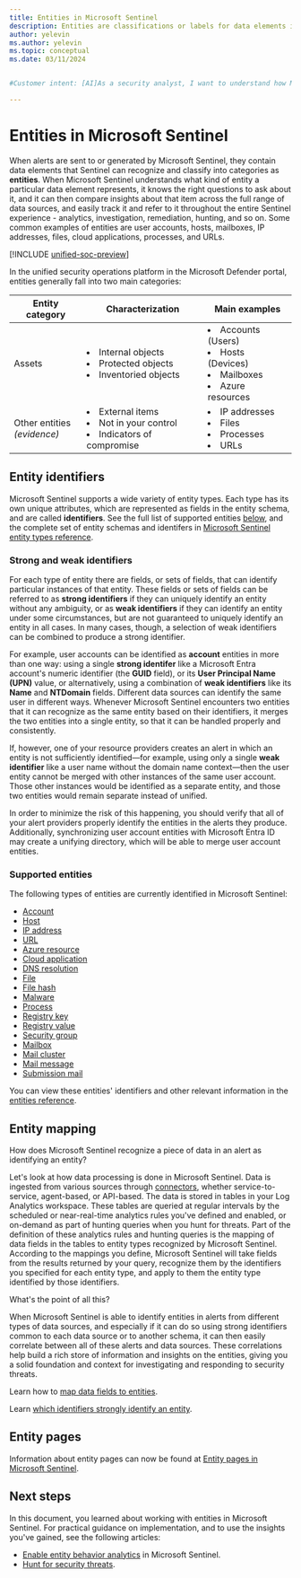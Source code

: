```yaml
---
title: Entities in Microsoft Sentinel
description: Entities are classifications or labels for data elements in your Microsoft Sentinel alerts. Microsoft Sentinel uses entities to recognize data elements as a particular entity type, correlate data across alerts, analyze it to glean particular insights, and provide a rich foundation and context for investigating and remediating security threats.
author: yelevin
ms.author: yelevin
ms.topic: conceptual
ms.date: 03/11/2024


#Customer intent: [AI]As a security analyst, I want to understand how Microsoft Sentinel identifies and manages entities so that I can effectively correlate alerts and investigate security threats.

---
```


# Entities in Microsoft Sentinel

When alerts are sent to or generated by Microsoft Sentinel, they contain data elements that Sentinel can recognize and classify into categories as **entities**. When Microsoft Sentinel understands what kind of entity a particular data element represents, it knows the right questions to ask about it, and it can then compare insights about that item across the full range of data sources, and easily track it and refer to it throughout the entire Sentinel experience - analytics, investigation, remediation, hunting, and so on. Some common examples of entities are user accounts, hosts, mailboxes, IP addresses, files, cloud applications, processes, and URLs.

[!INCLUDE [unified-soc-preview](includes/unified-soc-preview.md)]

In the unified security operations platform in the Microsoft Defender portal, entities generally fall into two main categories:

| Entity category | Characterization | Main examples |
| --------------- | ---------------- | ------------- |
| Assets          | <li>Internal objects<li>Protected objects<li>Inventoried objects | <li>Accounts (Users)<li>Hosts (Devices)<li>Mailboxes<li>Azure resources |
| Other entities<br>*(evidence)*        | <li>External items<li>Not in your control<li>Indicators of compromise | <li>IP addresses<li>Files<li>Processes<li>URLs |

## Entity identifiers

Microsoft Sentinel supports a wide variety of entity types. Each type has its own unique attributes, which are represented as fields in the entity schema, and are called **identifiers**. See the full list of supported entities [below](#supported-entities), and the complete set of entity schemas and identifers in [Microsoft Sentinel entity types reference](entities-reference.md).

### Strong and weak identifiers

For each type of entity there are fields, or sets of fields, that can identify particular instances of that entity. These fields or sets of fields can be referred to as **strong identifiers** if they can uniquely identify an entity without any ambiguity, or as **weak identifiers** if they can identify an entity under some circumstances, but are not guaranteed to uniquely identify an entity in all cases. In many cases, though, a selection of weak identifiers can be combined to produce a strong identifier.

For example, user accounts can be identified as **account** entities in more than one way: using a single **strong identifer** like a Microsoft Entra account's numeric identifier (the **GUID** field), or its **User Principal Name (UPN)** value, or alternatively, using a combination of **weak identifiers** like its **Name** and **NTDomain** fields. Different data sources can identify the same user in different ways. Whenever Microsoft Sentinel encounters two entities that it can recognize as the same entity based on their identifiers, it merges the two entities into a single entity, so that it can be handled properly and consistently.

If, however, one of your resource providers creates an alert in which an entity is not sufficiently identified&mdash;for example, using only a single **weak identifier** like a user name without the domain name context&mdash;then the user entity cannot be merged with other instances of the same user account. Those other instances would be identified as a separate entity, and those two entities would remain separate instead of unified.

In order to minimize the risk of this happening, you should verify that all of your alert providers properly identify the entities in the alerts they produce. Additionally, synchronizing user account entities with Microsoft Entra ID may create a unifying directory, which will be able to merge user account entities.

### Supported entities

The following types of entities are currently identified in Microsoft Sentinel:

- [Account](entities-reference.md#account)
- [Host](entities-reference.md#host)
- [IP address](entities-reference.md#ip)
- [URL](entities-reference.md#url)
- [Azure resource](entities-reference.md#azure-resource)
- [Cloud application](entities-reference.md#cloud-application)
- [DNS resolution](entities-reference.md#dns-resolution)
- [File](entities-reference.md#file)
- [File hash](entities-reference.md#file-hash)
- [Malware](entities-reference.md#malware)
- [Process](entities-reference.md#process)
- [Registry key](entities-reference.md#registry-key)
- [Registry value](entities-reference.md#registry-value)
- [Security group](entities-reference.md#security-group)
- [Mailbox](entities-reference.md#mailbox)
- [Mail cluster](entities-reference.md#mail-cluster)
- [Mail message](entities-reference.md#mail-message)
- [Submission mail](entities-reference.md#submission-mail)

You can view these entities' identifiers and other relevant information in the [entities reference](entities-reference.md).

## Entity mapping

How does Microsoft Sentinel recognize a piece of data in an alert as identifying an entity?

Let's look at how data processing is done in Microsoft Sentinel. Data is ingested from various sources through [connectors](connect-data-sources.md), whether service-to-service, agent-based, or API-based. The data is stored in tables in your Log Analytics workspace. These tables are queried at regular intervals by the scheduled or near-real-time analytics rules you've defined and enabled, or on-demand as part of hunting queries when you hunt for threats. Part of the definition of these analytics rules and hunting queries is the mapping of data fields in the tables to entity types recognized by Microsoft Sentinel. According to the mappings you define, Microsoft Sentinel will take fields from the results returned by your query, recognize them by the identifiers you specified for each entity type, and apply to them the entity type identified by those identifiers.

What's the point of all this?

When Microsoft Sentinel is able to identify entities in alerts from different types of data sources, and especially if it can do so using strong identifiers common to each data source or to another schema, it can then easily correlate between all of these alerts and data sources. These correlations help build a rich store of information and insights on the entities, giving you a solid foundation and context for investigating and responding to security threats.

Learn how to [map data fields to entities](map-data-fields-to-entities.md).

Learn [which identifiers strongly identify an entity](entities-reference.md).

## Entity pages

Information about entity pages can now be found at [Entity pages in Microsoft Sentinel](entity-pages.md).

## Next steps

In this document, you learned about working with entities in Microsoft Sentinel. For practical guidance on implementation, and to use the insights you've gained, see the following articles:

- [Enable entity behavior analytics](./enable-entity-behavior-analytics.md) in Microsoft Sentinel.
- [Hunt for security threats](./hunting.md).
